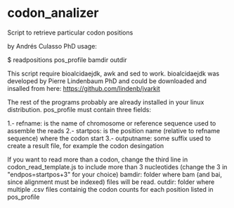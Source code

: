 # codon_analizer
Script to retrieve particular codon positions

by Andrés Culasso PhD
usage:

$ readpositions pos_profile bamdir outdir

This script require bioalcidaejdk, awk and sed to work.
bioalcidaejdk was developed by Pierre Lindenbaum PhD and could be downloaded and insalled
from here: https://github.com/lindenb/jvarkit

The rest of the programs probably are already installed in your linux distribution.
pos_profile must contain three fields:

1.- refname: is the name of chromosome or reference sequence used to assemble the reads
2.- startpos: is the position name (relative to refname sequence) where the codon start
3.- outputname: some suffix used to create a result file, for example the codon desingation

If you want to read more than a codon, change the third line in codon_read_template.js to
include more than 3 nucleotides (change the 3 in "endpos=startpos+3" for your choice)
bamdir: folder where bam (and bai, since alignment must be indexed) files will be read.
outdir: folder where multiple .csv files containig the codon counts for each position listed
        in pos_profile
